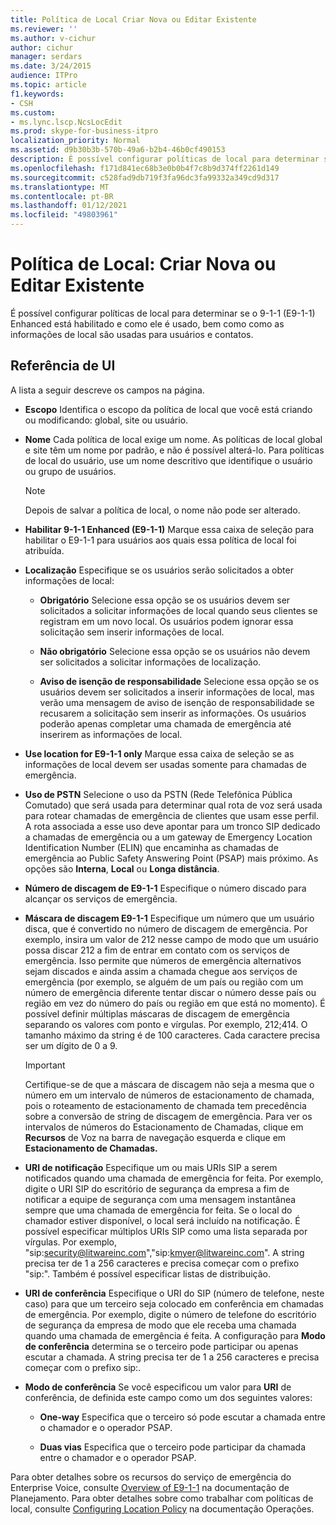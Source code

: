 ```yaml
---
title: Política de Local Criar Nova ou Editar Existente
ms.reviewer: ''
ms.author: v-cichur
author: cichur
manager: serdars
ms.date: 3/24/2015
audience: ITPro
ms.topic: article
f1.keywords:
- CSH
ms.custom:
- ms.lync.lscp.NcsLocEdit
ms.prod: skype-for-business-itpro
localization_priority: Normal
ms.assetid: d9b30b3b-570b-49a6-b2b4-46b0cf490153
description: É possível configurar políticas de local para determinar se o 9-1-1 (E9-1-1) Enhanced está habilitado e como ele é usado, bem como como as informações de local são usadas para usuários e contatos.
ms.openlocfilehash: f171d841ec68b3e0b0b4f7c8b9d374ff2261d149
ms.sourcegitcommit: c528fad9db719f3fa96dc3fa99332a349cd9d317
ms.translationtype: MT
ms.contentlocale: pt-BR
ms.lasthandoff: 01/12/2021
ms.locfileid: "49803961"
---
```

# <a name="location-policy-create-new-or-edit-existing"></a>Política de Local: Criar Nova ou Editar Existente

É possível configurar políticas de local para determinar se o 9-1-1 (E9-1-1) Enhanced está habilitado e como ele é usado, bem como como as informações de local são usadas para usuários e contatos.

## <a name="ui-reference"></a>Referência de UI

A lista a seguir descreve os campos na página.

- **Escopo** Identifica o escopo da política de local que você está criando ou modificando: global, site ou usuário.

- **Nome** Cada política de local exige um nome. As políticas de local global e site têm um nome por padrão, e não é possível alterá-lo. Para políticas de local do usuário, use um nome descritivo que identifique o usuário ou grupo de usuários.

    > [!NOTE]
    > Depois de salvar a política de local, o nome não pode ser alterado.

- **Habilitar 9-1-1 Enhanced (E9-1-1)** Marque essa caixa de seleção para habilitar o E9-1-1 para usuários aos quais essa política de local foi atribuída.

- **Localização** Especifique se os usuários serão solicitados a obter informações de local:

  - **Obrigatório** Selecione essa opção se os usuários devem ser solicitados a solicitar informações de local quando seus clientes se registram em um novo local. Os usuários podem ignorar essa solicitação sem inserir informações de local.

  - **Não obrigatório** Selecione essa opção se os usuários não devem ser solicitados a solicitar informações de localização.

  - **Aviso de isenção de responsabilidade** Selecione essa opção se os usuários devem ser solicitados a inserir informações de local, mas verão uma mensagem de aviso de isenção de responsabilidade se recusarem a solicitação sem inserir as informações. Os usuários poderão apenas completar uma chamada de emergência até inserirem as informações de local.

- **Use location for E9-1-1 only** Marque essa caixa de seleção se as informações de local devem ser usadas somente para chamadas de emergência.

- **Uso de PSTN** Selecione o uso da PSTN (Rede Telefônica Pública Comutado) que será usada para determinar qual rota de voz será usada para rotear chamadas de emergência de clientes que usam esse perfil. A rota associada a esse uso deve apontar para um tronco SIP dedicado a chamadas de emergência ou a um gateway de Emergency Location Identification Number (ELIN) que encaminha as chamadas de emergência ao Public Safety Answering Point (PSAP) mais próximo. As opções são **Interna**, **Local** ou **Longa distância**.

- **Número de discagem de E9-1-1** Especifique o número discado para alcançar os serviços de emergência.

- **Máscara de discagem E9-1-1** Especifique um número que um usuário disca, que é convertido no número de discagem de emergência. Por exemplo, insira um valor de 212 nesse campo de modo que um usuário possa discar 212 a fim de entrar em contato com os serviços de emergência. Isso permite que números de emergência alternativos sejam discados e ainda assim a chamada chegue aos serviços de emergência (por exemplo, se alguém de um país ou região com um número de emergência diferente tentar discar o número desse país ou região em vez do número do país ou região em que está no momento). É possível definir múltiplas máscaras de discagem de emergência separando os valores com ponto e vírgulas. Por exemplo, 212;414. O tamanho máximo da string é de 100 caracteres. Cada caractere precisa ser um dígito de 0 a 9.

    > [!IMPORTANT]
    > Certifique-se de que a máscara de discagem não seja a mesma que o número em um intervalo de números de estacionamento de chamada, pois o roteamento de estacionamento de chamada tem precedência sobre a conversão de string de discagem de emergência. Para ver os intervalos de números do Estacionamento de Chamadas, clique em **Recursos** de Voz na barra de navegação esquerda e clique em **Estacionamento de Chamadas.**

- **URI de notificação** Especifique um ou mais URIs SIP a serem notificados quando uma chamada de emergência for feita. Por exemplo, digite o URI SIP do escritório de segurança da empresa a fim de notificar a equipe de segurança com uma mensagem instantânea sempre que uma chamada de emergência for feita. Se o local do chamador estiver disponível, o local será incluído na notificação. É possível especificar múltiplos URIs SIP como uma lista separada por vírgulas. Por exemplo, "sip:security@litwareinc.com","sip:kmyer@litwareinc.com". A string precisa ter de 1 a 256 caracteres e precisa começar com o prefixo "sip:". Também é possível especificar listas de distribuição.

- **URI de conferência** Especifique o URI do SIP (número de telefone, neste caso) para que um terceiro seja colocado em conferência em chamadas de emergência. Por exemplo, digite o número de telefone do escritório de segurança da empresa de modo que ele receba uma chamada quando uma chamada de emergência é feita. A configuração para **Modo de conferência** determina se o terceiro pode participar ou apenas escutar a chamada. A string precisa ter de 1 a 256 caracteres e precisa começar com o prefixo sip:.

- **Modo de conferência** Se você especificou um valor para **URI** de conferência, de definida este campo como um dos seguintes valores:

  - **One-way** Especifica que o terceiro só pode escutar a chamada entre o chamador e o operador PSAP.

  - **Duas vias** Especifica que o terceiro pode participar da chamada entre o chamador e o operador PSAP.

Para obter detalhes sobre os recursos do serviço de emergência do Enterprise Voice, consulte [Overview of E9-1-1](https://technet.microsoft.com/library/c01e6774-bc9f-4c5b-a60b-478b7317b2b7.aspx) na documentação de Planejamento. Para obter detalhes sobre como trabalhar com políticas de local, consulte [Configuring Location Policy](https://technet.microsoft.com/library/14e41bcb-ea0a-49c2-99b3-1f61fc34416d.aspx) na documentação Operações.


